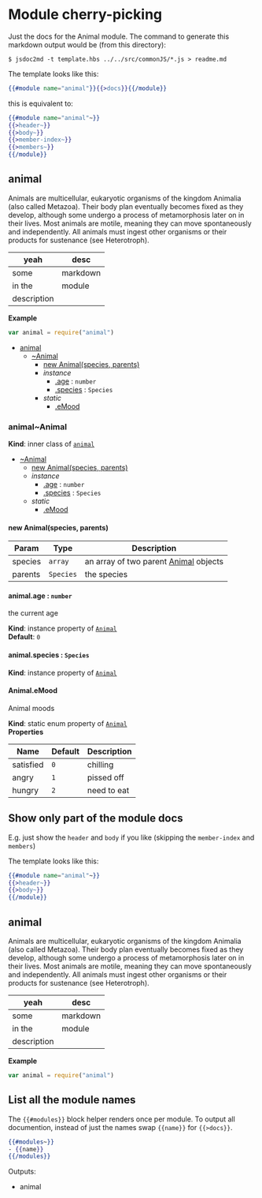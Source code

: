# Module cherry-picking

Just the docs for the Animal module. The command to generate this markdown output would be (from this directory): 
```
$ jsdoc2md -t template.hbs ../../src/commonJS/*.js > readme.md
```
The template looks like this: 
```handlebars
{{#module name="animal"}}{{>docs}}{{/module}}
```
this is equivalent to: 
```handlebars
{{#module name="animal"~}}
{{>header~}}
{{>body~}}
{{>member-index~}}
{{>members~}}
{{/module}}
```

<a name="module_animal"></a>

## animal
Animals are multicellular, eukaryotic organisms of the kingdom Animalia (also called Metazoa). Their body plan eventually becomes fixed as they develop, although some undergo a process of metamorphosis later on in their lives. Most animals are motile, meaning they can move spontaneously and independently. All animals must ingest other organisms or their products for sustenance (see Heterotroph).

| yeah | desc |
| ---- | ---- |
| some | markdown |
| in the | module |
| description | |

**Example**  
```js
var animal = require("animal")
```

* [animal](#module_animal)
    * [~Animal](#module_animal..Animal)
        * [new Animal(species, parents)](#new_module_animal..Animal_new)
        * _instance_
            * [.age](#module_animal..Animal+age) : <code>number</code>
            * [.species](#module_animal..Animal+species) : <code>Species</code>
        * _static_
            * [.eMood](#module_animal..Animal.eMood)

<a name="module_animal..Animal"></a>

### animal~Animal
**Kind**: inner class of <code>[animal](#module_animal)</code>  

* [~Animal](#module_animal..Animal)
    * [new Animal(species, parents)](#new_module_animal..Animal_new)
    * _instance_
        * [.age](#module_animal..Animal+age) : <code>number</code>
        * [.species](#module_animal..Animal+species) : <code>Species</code>
    * _static_
        * [.eMood](#module_animal..Animal.eMood)

<a name="new_module_animal..Animal_new"></a>

#### new Animal(species, parents)

| Param | Type | Description |
| --- | --- | --- |
| species | <code>array</code> | an array of two parent [Animal](Animal) objects |
| parents | <code>Species</code> | the species |

<a name="module_animal..Animal+age"></a>

#### animal.age : <code>number</code>
the current age

**Kind**: instance property of <code>[Animal](#module_animal..Animal)</code>  
**Default**: <code>0</code>  
<a name="module_animal..Animal+species"></a>

#### animal.species : <code>Species</code>
**Kind**: instance property of <code>[Animal](#module_animal..Animal)</code>  
<a name="module_animal..Animal.eMood"></a>

#### Animal.eMood
Animal moods

**Kind**: static enum property of <code>[Animal](#module_animal..Animal)</code>  
**Properties**

| Name | Default | Description |
| --- | --- | --- |
| satisfied | <code>0</code> | chilling |
| angry | <code>1</code> | pissed off |
| hungry | <code>2</code> | need to eat |



## Show only part of the module docs
E.g. just show the `header` and `body` if you like (skipping the `member-index` and `members`)

The template looks like this: 
```handlebars
{{#module name="animal"~}}
{{>header~}}
{{>body~}}
{{/module}}
```

<a name="module_animal"></a>

## animal
Animals are multicellular, eukaryotic organisms of the kingdom Animalia (also called Metazoa). Their body plan eventually becomes fixed as they develop, although some undergo a process of metamorphosis later on in their lives. Most animals are motile, meaning they can move spontaneously and independently. All animals must ingest other organisms or their products for sustenance (see Heterotroph).

| yeah | desc |
| ---- | ---- |
| some | markdown |
| in the | module |
| description | |

**Example**  
```js
var animal = require("animal")
```

## List all the module names
The `{{#modules}}` block helper renders once per module. To output all documention, instead of just the names swap `{{name}}` for `{{>docs}}`.

```hbs
{{#modules~}}
- {{name}}
{{/modules}}
```

Outputs:

- animal
